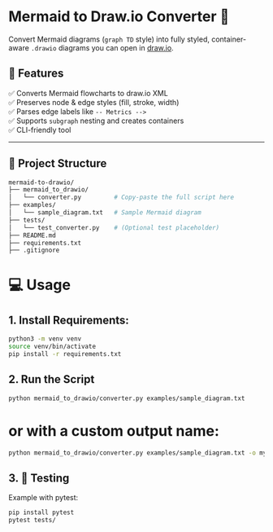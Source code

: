# Mermaid to Draw.io Converter 🧩

Convert Mermaid diagrams (`graph TD` style) into fully styled, container-aware `.drawio` diagrams you can open in [draw.io](https://app.diagrams.net).

## 🚀 Features

✅ Converts Mermaid flowcharts to draw.io XML  
✅ Preserves node & edge styles (fill, stroke, width)  
✅ Parses edge labels like `-- Metrics -->`  
✅ Supports `subgraph` nesting and creates containers  
✅ CLI-friendly tool

---

## 📂 Project Structure

```bash
mermaid-to-drawio/
├── mermaid_to_drawio/
│   └── converter.py         # Copy-paste the full script here
├── examples/
│   └── sample_diagram.txt   # Sample Mermaid diagram
├── tests/
│   └── test_converter.py    # (Optional test placeholder)
├── README.md
├── requirements.txt
├── .gitignore
```
# 💻 Usage

## 1. Install Requirements:
```bash
python3 -m venv venv
source venv/bin/activate
pip install -r requirements.txt
```

## 2. Run the Script
```bash 
python mermaid_to_drawio/converter.py examples/sample_diagram.txt
```
# or with a custom output name:
```bash
python mermaid_to_drawio/converter.py examples/sample_diagram.txt -o my_diagram.drawio
```
## 3. 🧪 Testing

Example with pytest:
```bash
pip install pytest
pytest tests/
```